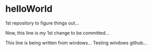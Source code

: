 helloWorld
==========

1st repository to figure things out...

Now, this line is my 1st change to be committed...

This line is being written from windows... Testing windows github...



